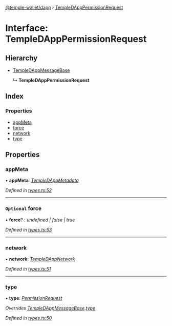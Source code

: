 [@temple-wallet/dapp](../README.md) › [TempleDAppPermissionRequest](templedapppermissionrequest.md)

# Interface: TempleDAppPermissionRequest

## Hierarchy

* [TempleDAppMessageBase](templedappmessagebase.md)

  ↳ **TempleDAppPermissionRequest**

## Index

### Properties

* [appMeta](templedapppermissionrequest.md#appmeta)
* [force](templedapppermissionrequest.md#optional-force)
* [network](templedapppermissionrequest.md#network)
* [type](templedapppermissionrequest.md#type)

## Properties

###  appMeta

• **appMeta**: *[TempleDAppMetadata](templedappmetadata.md)*

*Defined in [types.ts:52](https://github.com/madfish-solutions/templewallet-dapp/blob/2603df0/src/types.ts#L52)*

___

### `Optional` force

• **force**? : *undefined | false | true*

*Defined in [types.ts:53](https://github.com/madfish-solutions/templewallet-dapp/blob/2603df0/src/types.ts#L53)*

___

###  network

• **network**: *[TempleDAppNetwork](../README.md#templedappnetwork)*

*Defined in [types.ts:51](https://github.com/madfish-solutions/templewallet-dapp/blob/2603df0/src/types.ts#L51)*

___

###  type

• **type**: *[PermissionRequest](../enums/templedappmessagetype.md#permissionrequest)*

*Overrides [TempleDAppMessageBase](templedappmessagebase.md).[type](templedappmessagebase.md#type)*

*Defined in [types.ts:50](https://github.com/madfish-solutions/templewallet-dapp/blob/2603df0/src/types.ts#L50)*

